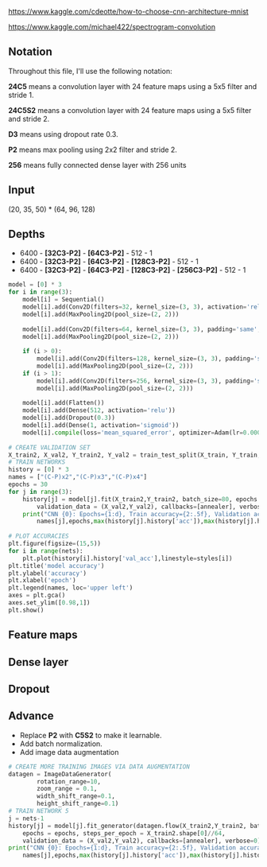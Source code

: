 https://www.kaggle.com/cdeotte/how-to-choose-cnn-architecture-mnist


https://www.kaggle.com/michael422/spectrogram-convolution

## Notation
Throughout this file, I'll use the following notation:

**24C5** means a convolution layer with 24 feature maps using a 5x5 filter and stride 1.

**24C5S2** means a convolution layer with 24 feature maps using a 5x5 filter and stride 2.

**D3** means using dropout rate 0.3.

**P2** means max pooling using 2x2 filter and stride 2.

**256** means fully connected dense layer with 256 units

## Input
(20, 35, 50) * (64, 96, 128)

## Depths
* 6400 - **[32C3-P2]** - **[64C3-P2]** - 512 - 1
* 6400 - **[32C3-P2]** - **[64C3-P2]** - **[128C3-P2]** - 512 - 1
* 6400 - **[32C3-P2]** - **[64C3-P2]** - **[128C3-P2]** - **[256C3-P2]** - 512 - 1

```python
model = [0] * 3
for i in range(3):
    model[i] = Sequential()
    model[i].add(Conv2D(filters=32, kernel_size=(3, 3), activation='relu', padding='same', input_shape=(50, 128, 2)))
    model[i].add(MaxPooling2D(pool_size=(2, 2)))
    
    model[i].add(Conv2D(filters=64, kernel_size=(3, 3), padding='same', activation='relu'))
    model[i].add(MaxPooling2D(pool_size=(2, 2)))
    
    if (i > 0):
        model[i].add(Conv2D(filters=128, kernel_size=(3, 3), padding='same', activation='relu'))
        model[i].add(MaxPooling2D(pool_size=(2, 2)))
    if (i > 1):
        model[i].add(Conv2D(filters=256, kernel_size=(3, 3), padding='same', activation='relu'))
        model[i].add(MaxPooling2D(pool_size=(2, 2)))
    
    model[i].add(Flatten())
    model[i].add(Dense(512, activation='relu'))
    model[i].add(Dropout(0.3))
    model[i].add(Dense(1, activation='sigmoid'))
    model[i].compile(loss='mean_squared_error', optimizer=Adam(lr=0.0005, beta_1=0.9, beta_2=0.999), metrics=['accuracy'])
    
# CREATE VALIDATION SET
X_train2, X_val2, Y_train2, Y_val2 = train_test_split(X_train, Y_train, test_size = 0.333)
# TRAIN NETWORKS
history = [0] * 3
names = ["(C-P)x2","(C-P)x3","(C-P)x4"]
epochs = 30
for j in range(3):
    history[j] = model[j].fit(X_train2,Y_train2, batch_size=80, epochs = epochs, 
        validation_data = (X_val2,Y_val2), callbacks=[annealer], verbose=0)
    print("CNN {0}: Epochs={1:d}, Train accuracy={2:.5f}, Validation accuracy={3:.5f}".format(
        names[j],epochs,max(history[j].history['acc']),max(history[j].history['val_acc']) ))
        
# PLOT ACCURACIES
plt.figure(figsize=(15,5))
for i in range(nets):
    plt.plot(history[i].history['val_acc'],linestyle=styles[i])
plt.title('model accuracy')
plt.ylabel('accuracy')
plt.xlabel('epoch')
plt.legend(names, loc='upper left')
axes = plt.gca()
axes.set_ylim([0.98,1])
plt.show()
```

## Feature maps

## Dense layer

## Dropout

## Advance
* Replace **P2** with **C5S2** to make it learnable. 
* Add batch normalization.
* Add image data augmentation
```python
# CREATE MORE TRAINING IMAGES VIA DATA AUGMENTATION
datagen = ImageDataGenerator(
        rotation_range=10,  
        zoom_range = 0.1,  
        width_shift_range=0.1, 
        height_shift_range=0.1)
# TRAIN NETWORK 5
j = nets-1
history[j] = model[j].fit_generator(datagen.flow(X_train2,Y_train2, batch_size=64), 
    epochs = epochs, steps_per_epoch = X_train2.shape[0]//64,
    validation_data = (X_val2,Y_val2), callbacks=[annealer], verbose=0)
print("CNN {0}: Epochs={1:d}, Train accuracy={2:.5f}, Validation accuracy={3:.5f}".format(
    names[j],epochs,max(history[j].history['acc']),max(history[j].history['val_acc']) ))
```
